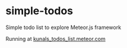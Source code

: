 simple-todos
============

Simple todo list to explore Meteor.js framework


Running at [kunals_todos_list.meteor.com](kunals_todos_list.meteor.com)
